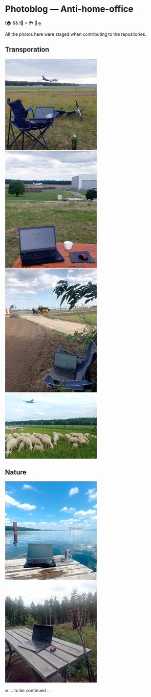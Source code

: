 # Photoblog &mdash; Anti-home-office

❗🏠 && ❗🏢 = 🏞️ 🚋🛸

All the photos here were staged when contributing to the repositories.

## Transporation

<span><img alt="&nbsp;&nbsp;&nbsp;NUE, Boeing 747-422 (Atlas Air)" src="../../../_rsc/_img/photo/blog/NUE/NUE-Atlas_747.jpg" title="&nbsp;Boeing 747-422 (Atlas Air) landing in the NUE airport" width="300"/></span>
<span><img alt="&nbsp;&nbsp;&nbsp;NUE, West-East landing" src="../../../_rsc/_img/photo/blog/NUE/NUE.2024-WtoE.jpg" title="&nbsp;West-East landing in the NUE airport" width="300"/></span>
<span><img alt="&nbsp;&nbsp;&nbsp;NUE, Brougham" src="../../../_rsc/_img/photo/blog/NUE/NUE-brougham.jpg" title="&nbsp;Brougham.jpg at the NUE airport" width="300"/></span>
<span><img alt="&nbsp;&nbsp;&nbsp;NUE, sheep spotting" src="../../../_rsc/_img/photo/blog/NUE/2024.06.05_NUE.jpg" title="&nbsp;Sheep spotting (NUE shafft sich ab)" width="300"/></span>

## Nature

<span><img alt="&nbsp;&nbsp;&nbsp;Brombachsee, die Bucht" src="../../../_rsc/_img/photo/blog/Brombachsee-eBucht-pier.jpg" width="300" title="&nbsp;Brombachsee, Mittelfranken, Germany" /></span>
<span><img alt="&nbsp;&nbsp;&nbsp;Slopes of Ochsenkopf, 1024m" src="../../../_rsc/_img/photo/blog/Ochsenkopf_July.jpg" width="300" title="&nbsp;Slopes of Mt. Ochsenopf, Fichtelgebirge, 1'024m" /></span>

🔚 ... to be continued ...
